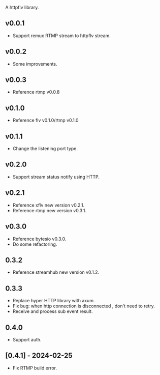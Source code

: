 A httpflv library.
## v0.0.1
- Support remux RTMP stream to httpflv stream.
## v0.0.2
- Some improvements.
## v0.0.3
- Reference rtmp v0.0.8
## v0.1.0
- Reference flv v0.1.0/rtmp v0.1.0
## v0.1.1
- Change the listening port type.
## v0.2.0
- Support stream status notify using HTTP.
## v0.2.1
- Reference xflv new version v0.2.1.
- Reference rtmp new version v0.3.1.
## v0.3.0
- Reference bytesio v0.3.0.
- Do some refactoring.
## 0.3.2
- Reference streamhub new version v0.1.2.
## 0.3.3
- Replace hyper HTTP library with axum.
- Fix bug: when http connection is disconnected , don't need to retry.
- Receive and process sub event result.
## 0.4.0
- Support auth.
## [0.4.1] - 2024-02-25
- Fix RTMP build error.

